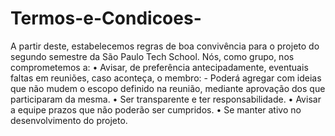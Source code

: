 # Termos-e-Condicoes-

A partir deste, estabelecemos regras de boa convivência para o projeto do segundo semestre da São Paulo Tech School. Nós, como grupo, nos comprometemos a:
   • Avisar, de preferência antecipadamente, eventuais faltas em reuniões, caso aconteça, o membro:
     - Poderá agregar com ideias que não mudem o escopo definido na reunião, mediante aprovação dos que participaram da mesma.
     • Ser transparente e ter responsabilidade.
     • Avisar a equipe prazos que não poderão ser cumpridos.
     • Se manter ativo no desenvolvimento do projeto.
     
